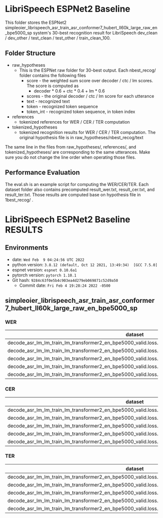 <!-- Generated by scripts/utils/show_asr_result.sh -->
# LibriSpeech ESPNet2 Baseline
This folder stores the ESPNet2 simpleoier_librispeech_asr_train_asr_conformer7_hubert_ll60k_large_raw_en_bpe5000_sp system's 30-best 
recognition result for LibriSpeech dev_clean / dev_other / test_clean / test_other / train_clean_100.

## Folder Structure

- raw_hypotheses
  - This is the ESPNet raw folder for 30-best output. Each nbest_recog/ folder contains the following files
    - score - the weighted sum score over decoder / ctc / lm scores. The score is computed as 
      - decoder * 0.6 + ctc * 0.4 + lm * 0.6
    - scores - the original decoder / ctc / lm score for each utterance
    - text - recognized text
    - token - recognized token sequence
    - token_int - recognized token sequence, in token index
- references
  - tokenized references for WER / CER / TER computation
- tokenized_hypotheses
  - tokenized recognition results for WER / CER / TER computation. The original hypothesis file is in raw_hypotheses/nbest_recog/text

The same line in the files from raw_hypotheses/, references/, and tokenized_hypotheses/ are corresponding to the same utterances.
Make sure you do not change the line order when operating those files.

## Performance Evaluation
The eval.sh is an example script for computing the WER/CER/TER.
Each dataset folder also contains precomputed result_wer.txt, result_cer.txt, and result_ter.txt. Those results
are computed base on hypothesis file in 1best_recog/ .

# LibriSpeech ESPNet2 Baseline RESULTS
## Environments
- date: `Wed Feb  9 04:24:56 UTC 2022`
- python version: `3.8.12 (default, Oct 12 2021, 13:49:34)  [GCC 7.5.0]`
- espnet version: `espnet 0.10.6a1`
- pytorch version: `pytorch 1.10.1`
- Git hash: `9284c63f0e5b4c903ea4d279eb069871c52d9a50`
  - Commit date: `Fri Feb 4 19:28:24 2022 -0500`

## simpleoier_librispeech_asr_train_asr_conformer7_hubert_ll60k_large_raw_en_bpe5000_sp
### WER

|dataset|Snt|Wrd|Corr|Sub|Del|Ins|Err|S.Err|
|---|---|---|---|---|---|---|---|---|
|decode_asr_lm_lm_train_lm_transformer2_en_bpe5000_valid.loss.ave_asr_model_valid.acc.ave/dev_clean|2703|54402|98.5|1.4|0.2|0.2|1.7|22.9|
|decode_asr_lm_lm_train_lm_transformer2_en_bpe5000_valid.loss.ave_asr_model_valid.acc.ave/dev_other|2864|50948|96.7|3.0|0.3|0.3|3.6|36.0|
|decode_asr_lm_lm_train_lm_transformer2_en_bpe5000_valid.loss.ave_asr_model_valid.acc.ave/test_clean|2620|52576|98.4|1.4|0.2|0.2|1.8|23.4|
|decode_asr_lm_lm_train_lm_transformer2_en_bpe5000_valid.loss.ave_asr_model_valid.acc.ave/test_other|2939|52343|96.6|3.1|0.3|0.4|3.7|37.2|
|decode_asr_lm_lm_train_lm_transformer2_en_bpe5000_valid.loss.ave_asr_model_valid.acc.ave/train_clean_100|28539|990101|99.4|0.5|0.1|0.1|0.7|16.8|

### CER

|dataset|Snt|Wrd|Corr|Sub|Del|Ins|Err|S.Err|
|---|---|---|---|---|---|---|---|---|
|decode_asr_lm_lm_train_lm_transformer2_en_bpe5000_valid.loss.ave_asr_model_valid.acc.ave/dev_clean|2703|288456|99.7|0.2|0.2|0.2|0.5|22.9|
|decode_asr_lm_lm_train_lm_transformer2_en_bpe5000_valid.loss.ave_asr_model_valid.acc.ave/dev_other|2864|265951|99.0|0.6|0.5|0.4|1.4|36.0|
|decode_asr_lm_lm_train_lm_transformer2_en_bpe5000_valid.loss.ave_asr_model_valid.acc.ave/test_clean|2620|281530|99.7|0.2|0.2|0.2|0.5|23.4|
|decode_asr_lm_lm_train_lm_transformer2_en_bpe5000_valid.loss.ave_asr_model_valid.acc.ave/test_other|2939|272758|99.1|0.5|0.4|0.4|1.3|37.2|
|decode_asr_lm_lm_train_lm_transformer2_en_bpe5000_valid.loss.ave_asr_model_valid.acc.ave/train_clean_100|28539|5269818|99.9|0.0|0.1|0.1|0.2|16.8|

### TER

|dataset|Snt|Wrd|Corr|Sub|Del|Ins|Err|S.Err|
|---|---|---|---|---|---|---|---|---|
|decode_asr_lm_lm_train_lm_transformer2_en_bpe5000_valid.loss.ave_asr_model_valid.acc.ave/dev_clean|2703|68010|98.2|1.4|0.4|0.4|2.2|22.9|
|decode_asr_lm_lm_train_lm_transformer2_en_bpe5000_valid.loss.ave_asr_model_valid.acc.ave/dev_other|2864|63110|96.1|3.0|0.9|0.8|4.7|36.0|
|decode_asr_lm_lm_train_lm_transformer2_en_bpe5000_valid.loss.ave_asr_model_valid.acc.ave/test_clean|2620|65818|98.1|1.4|0.5|0.4|2.3|23.4|
|decode_asr_lm_lm_train_lm_transformer2_en_bpe5000_valid.loss.ave_asr_model_valid.acc.ave/test_other|2939|65101|96.1|2.9|1.1|0.7|4.6|37.2|
|decode_asr_lm_lm_train_lm_transformer2_en_bpe5000_valid.loss.ave_asr_model_valid.acc.ave/train_clean_100|28539|1224783|99.4|0.4|0.2|0.1|0.7|16.8|

